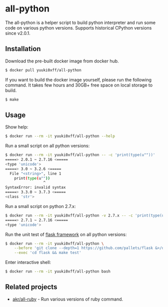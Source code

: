 # all-python
The all-python is a helper script to build python interpreter and run some code on various python versions.
Supports historical CPython versions since v2.0.1.


## Installation
Download the pre-built docker image from docker hub.

```bash
$ docker pull yuuki0xff/all-python
```

If you want to build the docker image yourself, please run the following command.
It takes few hours and 30GB+ free space on local storage to build.

```bash
$ make
```


## Usage
Show help:

```bash
$ docker run --rm -it yuuki0xff/all-python --help
```

Run a small script on all python versions:

```bash
$ docker run --rm -it yuuki0xff/all-python -- -c 'print(type(u""))'
=====> 2.0.1 ~ 2.7.16 <=====
<type 'unicode'>
=====> 3.0 ~ 3.2.6 <=====
  File "<string>", line 1
    print(type(u""))
                 ^
SyntaxError: invalid syntax
=====> 3.3.0 ~ 3.7.3 <=====
<class 'str'>
```


Run a small script on python 2.7.x:

```bash
$ docker run --rm -it yuuki0xff/all-python -v 2.7.x -- -c 'print(type(u""))'
=====> 2.7.1 ~ 2.7.16 <=====
<type 'unicode'>
```


Run the unit test of [flask framework](http://flask.pocoo.org/) on all python versions:

```bash
$ docker run --rm -it yuuki0xff/all-python \
	--before 'git clone --depth=1 https://github.com/pallets/flask &>/dev/null' \
	--exec 'cd flask && make test'
```

Enter interactive shell:

```bash
$ docker run --rm -it yuuki0xff/all-python bash
```


## Related projects
* [akr/all-ruby](https://github.com/akr/all-ruby) - Run various versions of ruby command.

